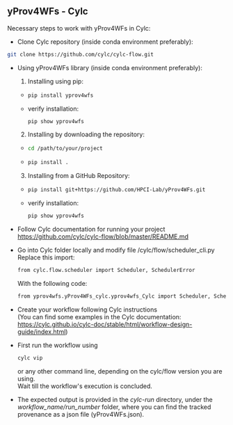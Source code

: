 ## yProv4WFs - Cylc

Necessary steps to work with yProv4WFs in Cylc:

- Clone Cylc repository (inside conda environment preferably):
```bash
git clone https://github.com/cylc/cylc-flow.git
```
- Using yProv4WFs library (inside conda environment preferably):
  1. Installing using pip:
    * ```bash
      pip install yprov4wfs
      ```
    * verify installation: 
      ```bash
      pip show yprov4wfs
      ```
  2. Installing by downloading the repository:
    * ```bash
      cd /path/to/your/project
      ```
    * ```bash
      pip install .
      ```
  3. Installing from a GitHub Repository:
    * ```bash
      pip install git+https://github.com/HPCI-Lab/yProv4WFs.git
      ```
    * verify installation: 
      ```bash
      pip show yprov4wfs
      ```

- Follow Cylc documentation for running your project https://github.com/cylc/cylc-flow/blob/master/README.md

- Go into Cylc folder locally and modify file /cylc/flow/scheduler_cli.py
  Replace this import:
  ```bash
  from cylc.flow.scheduler import Scheduler, SchedulerError
  ```
  With the following code:
  ```bash
  from yprov4wfs.yProv4WFs_cylc.yprov4wfs_Cylc import Scheduler, SchedulerError
  ```

- Create your workflow following Cylc instructions <br>
  (You can find some examples in the Cylc documentation: 
  https://cylc.github.io/cylc-doc/stable/html/workflow-design-guide/index.html)

- First run the workflow using
  ```bash
  cylc vip
  ```
  or any other command line, depending on the cylc/flow version you are using.<br>
  Wait till the workflow's execution is concluded.

- The expected output is provided in the *cylc-run* directory, under the *workflow_name/run_number* folder, where you can find the tracked provenance as a json file (yProv4WFs.json).
